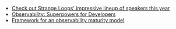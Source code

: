 - [Check out Strange Loops' impressive lineup of speakers this year](https://thestrangeloop.com/2019/sessions.html)
- [Observability: Superpowers for Developers](https://www.thestrangeloop.com/2019/observability-superpowers-for-developers.html)
- [Framework for an observability maturity model](https://www.honeycomb.io/wp-content/uploads/2019/06/Framework-for-an-Observability-Maturity-Model.pdf)